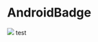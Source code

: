 # AndroidBadge
[![](https://jitpack.io/v/ldqmaybe/AndroidBadge.svg)](https://jitpack.io/#ldqmaybe/AndroidBadge)
test
